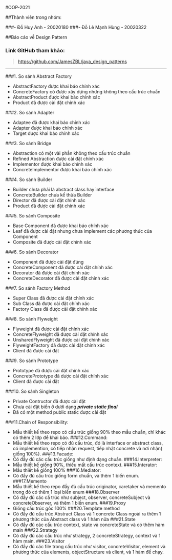 #OOP-2021

##Thành viên trong nhóm:

###- Đỗ Huy Anh - 20020180
###- Đỗ Lê Mạnh Hùng - 20020322

##Báo cáo về Design Pattern
### Link GitHub tham khảo:
> https://github.com/JamesZBL/java_design_patterns

__ __

###1. So sánh Abstract Factory
* AbstractFactory được khai báo chính xác
* ConcreteFactory có được xây dựng nhưng không theo cấu trúc chuẩn
* AbstractProduct được khai báo chính xác
* Product đã được cài đặt chính xác

###2. So sánh Adapter
* Adaptee đã được khai báo chính xác
* Adapter được khai báo chính xác
* Target được khai báo chính xác

###3. So sánh Bridge
* Abstraction có một vài phần không theo cấu trúc chuẩn
* Refined Abstraction được cài đặt chính xác
* Implementor được khai báo chính xác
* ConcreteImplementor được khai báo chính xác

###4. So sánh Builder
* Builder chưa phải là abstract class hay ìnterface
* ConcreteBuilder chưa kế thừa Builder
* Director đã được cài đặt chính xác
* Product  đã được cài đặt chính xác

###5. So sánh Composite
* Base Component đã được khai báo chính xác
* Leaf đã được cài đặt nhưng chưa implement các phương thức của Component
* Composite đã được cài đặt chính xác

###6. So sánh Decorator
* Component đã được cài đặt đúng
* ConcreteComponent đã được cài đặt chính xác
* Decorator đã được cài đặt chính xác
* ConcreteDecorator đã được cài đặt chính xác

###7. So sánh Factory Method
* Super Class đã được cài đặt chính xác
* Sub Class đã được cài đặt chính xác
* Factory Class đã được cài đặt chính xác

###8. So sánh Flyweight
* Flyweight đã được cài đặt chính xác
* ConcreteFlyweight đã được cài đặt chính xác
* UnsharedFlyweight đã được cài đặt chính xác
* FlyweightFactory đã được cài đặt chính xác
* Client đã được cài đặt

###9. So sánh Prototype
* Prototype đã được cài đặt chính xác
* ConcretePrototype đã dược cài đặt chính xác
* Client đã được cài đặt

###10. So sánh Singleton
* Private Contructor đã được cài đặt
* Chưa cài đặt biến ở dưới dạng ***private static final***
* Đã có một method public static được cài đặt

###11.Chain of Responsibility:
* Mẫu thiết kế theo repo có cấu trúc giống 90% theo mẫu chuẩn, chỉ khác có thêm 2 lớp để khai báo.
###12.Command:
* Mẫu thiết kế theo repo có đủ cấu trúc, đó là interface or abstract class, có implemention, có tiếp nhận request, tiếp nhật concrete và nơi nhận( giống 100%).
###13.Facade:
* Có đầy đủ các cấu trúc giống như định dạng chuẩn.
###14.Interpreter:
* Mẫu thiết kế giống 90%, thiếu mất cấu trúc context.
###15.Interator:
* Mẫu thiết kế giống 100%
###16.Mediator:
* Có đầy đủ cấu trúc giống form chuẩn, và thêm 1 biến enum.
###17.Memento
* Mẫu thiết kế theo repo đầy đủ cấu trúc originator, caretaker và memento trong đó có thêm 1 loại biến enum
###18.Observer
* Có đầy đủ các cấ trúc như subject, observer, concreteSubject và concreteObserver, và thêm 1 biến enum.
###19.Proxy
* Giống cấu trúc gốc 100%
###20.Template method
* Có đầy đủ cấu trúc Abstract Class và 1 concrete  Class ngoài ra thêm 1 phương thức của Abstract class và 1 hàm nữa
###21.State
* Có đầy đủ các cấu trúc context, state và concreteState và có thêm hàm main
###22.Strategy
* Có đầy đủ các cấu trúc như strategy, 2 concreteStrategy, context và 1 hàm main.
###23.Visitor
* Có đầy đủ các file trong cấu trúc như visitor, concreteVisitor, element và phương thức của elements, objectStructure và client, và 1 hàm để chạy.